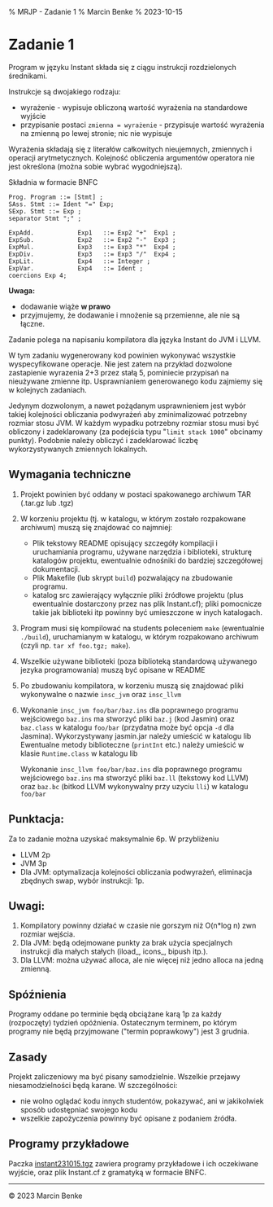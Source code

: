 % MRJP - Zadanie 1
% Marcin Benke
% 2023-10-15

Zadanie 1
=========

Program w języku Instant składa się z ciągu instrukcji rozdzielonych średnikami.

Instrukcje są dwojakiego rodzaju:

* wyrażenie - wypisuje obliczoną wartość wyrażenia na standardowe wyjście
* przypisanie postaci `zmienna = wyrażenie` - przypisuje wartość wyrażenia na zmienną po lewej stronie; nic nie wypisuje

Wyrażenia składają się z literałów całkowitych nieujemnych, zmiennych i operacji arytmetycznych. Kolejność obliczenia argumentów operatora nie jest określona (można sobie wybrać wygodniejszą).

Składnia w formacie BNFC

~~~
Prog. Program ::= [Stmt] ;
SAss. Stmt ::= Ident "=" Exp;
SExp. Stmt ::= Exp ;
separator Stmt ";" ;

ExpAdd.            Exp1   ::= Exp2 "+"  Exp1 ;
ExpSub.            Exp2   ::= Exp2 "-"  Exp3 ;
ExpMul.            Exp3   ::= Exp3 "*"  Exp4 ;
ExpDiv.            Exp3   ::= Exp3 "/"  Exp4 ;
ExpLit.            Exp4   ::= Integer ;
ExpVar.            Exp4   ::= Ident ;
coercions Exp 4;
~~~

**Uwaga:**

* dodawanie wiąże **w prawo**
* przyjmujemy, że dodawanie i mnożenie są przemienne, ale nie są łączne.

Zadanie polega na napisaniu kompilatora dla języka Instant do JVM i LLVM.

W tym zadaniu wygenerowany kod powinien wykonywać wszystkie wyspecyfikowane
operacje. Nie jest zatem na przykład dozwolone zastapienie wyrazenia 2+3 przez
stałą 5, pominiecie przypisań na nieużywane zmienne itp. Usprawnianiem generowanego kodu zajmiemy się w kolejnych zadaniach.

Jedynym dozwolonym, a nawet pożądanym usprawnieniem jest wybór takiej kolejności obliczania  podwyrażeń aby zminimalizować potrzebny rozmiar stosu JVM. W każdym wypadku potrzebny rozmiar stosu musi być obliczony i zadeklarowany (za podejścia typu "`limit stack 1000`" obcinamy punkty). Podobnie należy obliczyć i zadeklarować liczbę wykorzystywanych zmiennych lokalnych.

Wymagania techniczne
------------

1. Projekt powinien być oddany w postaci spakowanego archiwum TAR (.tar.gz lub .tgz)
2. W korzeniu projektu (tj. w katalogu, w którym zostało rozpakowane archiwum) muszą się znajdować co najmniej:
    * Plik tekstowy README opisujący szczegóły kompilacji i uruchamiania programu, używane narzędzia i biblioteki, strukturę katalogów projektu, ewentualnie odnośniki do bardziej szczegółowej dokumentacji.
    * Plik Makefile (lub skrypt `build`) pozwalający na zbudowanie programu.
    * katalog src zawierający wyłącznie pliki źródłowe projektu (plus ewentualnie dostarczony przez nas plik Instant.cf); pliki pomocnicze takie jak biblioteki itp powinny być umieszczone w inych katalogach.
3. Program musi się kompilować na students poleceniem `make` (ewentualnie `./build`), uruchamianym w katalogu, w którym rozpakowano archiwum (czyli np. `tar xf foo.tgz; make`).
4. Wszelkie używane biblioteki (poza biblioteką standardową używanego jezyka programowania) muszą być opisane w README
5. Po zbudowaniu kompilatora, w korzeniu muszą się znajdować pliki
wykonywalne o nazwie `insc_jvm`  oraz `insc_llvm`

6. Wykonanie `insc_jvm foo/bar/baz.ins` dla poprawnego programu wejściowego `baz.ins` ma stworzyć pliki `baz.j` (kod Jasmin) oraz `baz.class` w katalogu `foo/bar` (przydatna może być opcja `-d` dla Jasmina).
Wykorzystywany jasmin.jar należy umieścić w katalogu lib
Ewentualne metody biblioteczne (`printInt` etc.) należy umieścić w klasie `Runtime.class` w katalogu lib

    Wykonanie `insc_llvm foo/bar/baz.ins` dla poprawnego programu
    wejściowego `baz.ins` ma stworzyć pliki `baz.ll` (tekstowy kod LLVM) oraz
    `baz.bc` (bitkod LLVM wykonywalny przy uzyciu `lli`) w katalogu `foo/bar`

Punktacja:
---------

Za to zadanie można uzyskać maksymalnie 6p. W przybliżeniu

* LLVM 2p
* JVM 3p
* Dla JVM: optymalizacja kolejności obliczania podwyrażeń, eliminacja zbędnych swap, wybór instrukcji: 1p.

Uwagi:
-----

1. Kompilatory powinny działać w czasie nie gorszym niż O(n*log n) zwn rozmiar wejścia.
2. Dla JVM: będą odejmowane punkty za brak użycia specjalnych
instrukcji dla małych stałych (iload_, icons_, bipush itp.).
3. Dla LLVM: można używać alloca, ale nie więcej niż jedno alloca na
jedną zmienną.

Spóźnienia
----------

Programy oddane po terminie będą obciążane karą 1p za każdy (rozpoczęty) tydzień opóźnienia. Ostatecznym terminem, po którym programy nie będą przyjmowane ("termin poprawkowy") jest 3 grudnia.

Zasady
------
Projekt zaliczeniowy ma być pisany samodzielnie. Wszelkie przejawy niesamodzielności będą karane. W szczególności:

* nie wolno oglądać kodu innych studentów, pokazywać, ani w jakikolwiek sposób udostępniać swojego kodu
* wszelkie zapożyczenia powinny być opisane z podaniem źródła.

Programy przykładowe
----------

Paczka [instant231015.tgz](instant231015.tgz) zawiera programy
przykładowe i ich oczekiwane wyjście, oraz plik Instant.cf z gramatyką
w formacie BNFC.

----
&copy; 2023 Marcin Benke
